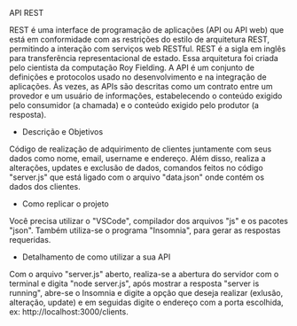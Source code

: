 API REST

REST é uma interface de programação de aplicações (API ou API web) que está em conformidade com as restrições do estilo de arquitetura REST, 
permitindo a interação com serviços web RESTful. REST é a sigla em inglês para transferência representacional de estado. Essa arquitetura 
foi criada pelo cientista da computação Roy Fielding. A API é um conjunto de definições e protocolos usado no desenvolvimento e na integração 
de aplicações. Às vezes, as APIs são descritas como um contrato entre um provedor e um usuário de informações, estabelecendo o conteúdo exigido 
pelo consumidor (a chamada) e o conteúdo exigido pelo produtor (a resposta).

- Descrição e Objetivos

Código de realização de adquirimento de clientes juntamente com seus dados como nome, email, username e endereço. Além disso, realiza a alterações,
updates e exclusão de dados, comandos feitos no código "server.js" que está ligado com o arquivo "data.json" onde contém os dados dos clientes.

- Como replicar o projeto

Você precisa utilizar o "VSCode", compilador dos arquivos "js" e os pacotes "json". Também utiliza-se o programa "Insomnia", para gerar as respostas
requeridas.

- Detalhamento de como utilizar a sua API

Com o arquivo "server.js" aberto, realiza-se a abertura do servidor com o terminal e digita "node server.js", após mostrar a resposta "server is running",
abre-se o Insomnia e digite a opção que deseja realizar (exlusão, alteração, update) e em seguidas digite o endereço com a porta escolhida, 
ex: http://localhost:3000/clients.


